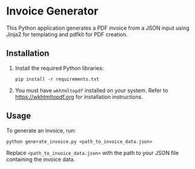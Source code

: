 
# Invoice Generator

This Python application generates a PDF invoice from a JSON input using Jinja2 for templating and pdfkit for PDF creation.

## Installation

1. Install the required Python libraries:
   ```
   pip install -r requirements.txt
   ```

2. You must have `wkhtmltopdf` installed on your system. Refer to https://wkhtmltopdf.org for installation instructions.

## Usage

To generate an invoice, run:
```
python generate_invoice.py <path_to_invoice_data.json>
```
Replace `<path_to_invoice_data.json>` with the path to your JSON file containing the invoice data.

